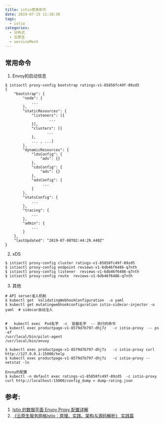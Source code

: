 ```yaml
---
title: istio常用命令
date: 2019-07-15 11:18:30
tags:
  - istio
categories: 
  - 分布式
  - 云原生
  - serviceMesh   
---
```


<p></p>
<!-- more -->

## 常用命令
1. Envoy的启动信息
```
$ istioctl proxy-config bootstrap ratings-v1-85858fc49f-89zd5
{
	"bootstrap": {
		"node": {
            ...
		},
		"staticResources": {
			"listeners": [{			
                    ...
			}],
			"clusters": [{
                   ...
			}, 
			... , ...]
		},
		"dynamicResources": {
			"ldsConfig": {
				"ads": {}
			},
			"cdsConfig": {
				"ads": {}
			},
			"adsConfig": {
                 ...
			}
		},
		"statsConfig": {			
		    ...
		},
		"tracing": {
		    ...
		},
		"admin": {
     		...
		}
	},
	"lastUpdated": "2019-07-08T02:44:29.440Z"
}
```

2. xDS
```
$ istioctl proxy-config cluster ratings-v1-85858fc49f-89zd5
$ istioctl proxy-config endpoint reviews-v1-6db46f6486-q7nth
$ istioctl proxy-config listener  reviews-v1-6db46f6486-q7nth
$ istioctl proxy-config route  reviews-v1-6db46f6486-q7nth
```

3. 其他

```
# API server准入机制
$ kubectl get  ValidatingWebhookConfiguration  -o yaml
$ kubectl get mutatingwebhookconfiguration istio-sidecar-injector -o yaml  # sidecar自动注入


#   kubectl exec  Pod名字  -c  容器名字  -- 执行的命令
$ kubectl exec productpage-v1-8579d7b797-dhj7z   -c istio-proxy  -- ps -ef
/usr/local/bin/pilot-agent 
/usr/local/bin/envoy 

$ kubectl exec productpage-v1-8579d7b797-dhj7z   -c istio-proxy curl http://127.0.0.1:15000/help
$ kubectl exec productpage-v1-8579d7b797-dhj7z   -c istio-proxy --  netstat -ln
```
```
Envoy的配置
$ kubectl -n default exec ratings-v1-85858fc49f-89zd5  -c istio-proxy curl http://localhost:15000/config_dump > dump-rating.json
```

## 参考:
1. [Istio 的数据平面 Envoy Proxy 配置详解](https://www.servicemesher.com/blog/envoy-proxy-config-deep-dive/)
2. [《云原生服务网格Istio：原理、实践、架构与源码解析》 实践篇](https://item.jd.com/12538407.html) 

